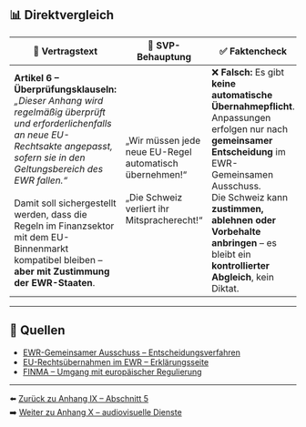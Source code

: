 ## 📊 Direktvergleich

| 📜 **Vertragstext** | 🧨 **SVP-Behauptung** | ✅ **Faktencheck** |
|---------------------|-----------------------|--------------------|
| **Artikel 6 – Überprüfungsklauseln:** _„Dieser Anhang wird regelmäßig überprüft und erforderlichenfalls an neue EU-Rechtsakte angepasst, sofern sie in den Geltungsbereich des EWR fallen.“_ <br><br> Damit soll sichergestellt werden, dass die Regeln im Finanzsektor mit dem EU-Binnenmarkt kompatibel bleiben – **aber mit Zustimmung der EWR-Staaten**. | „Wir müssen jede neue EU-Regel automatisch übernehmen!“ <br><br> „Die Schweiz verliert ihr Mitspracherecht!“ | ❌ **Falsch:** Es gibt **keine automatische Übernahmepflicht**. <br> Anpassungen erfolgen nur nach **gemeinsamer Entscheidung** im EWR-Gemeinsamen Ausschuss. <br> Die Schweiz kann **zustimmen, ablehnen oder Vorbehalte anbringen** – es bleibt ein **kontrollierter Abgleich**, kein Diktat. |

---

## 🔗 Quellen

- [EWR-Gemeinsamer Ausschuss – Entscheidungsverfahren](https://www.efta.int/eea/policy-areas/goods/eea-joint-committee)
- [EU-Rechtsübernahmen im EWR – Erklärungsseite](https://www.efta.int/eea-lex)
- [FINMA – Umgang mit europäischer Regulierung](https://www.finma.ch)

---

⬅️ [Zurück zu Anhang IX – Abschnitt 5](anhang_IX_abschnitt_5.md)  
➡️ [Weiter zu Anhang X – audiovisuelle Dienste](anhang_X.md)
